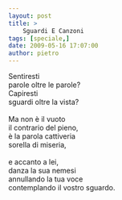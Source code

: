 ```yaml
---
layout: post
title: >
    Sguardi E Canzoni
tags: [speciale,]
date: 2009-05-16 17:07:00
author: pietro
---
```

Sentiresti<br/>parole oltre le parole?<br/>Capiresti<br/>sguardi oltre la vista?<br/><br/>Ma non è il vuoto<br/>il contrario del pieno,<br/>è la parola cattiveria<br/>sorella di miseria,<br/><br/>e accanto a lei,<br/>danza la sua nemesi<br/>annullando la tua voce<br/>contemplando il vostro sguardo.
